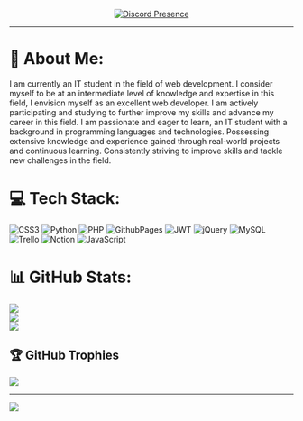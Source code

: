 
<div align="center">
  
  [![Discord Presence](https://lanyard.cnrad.dev/api/712983261684432897)](https://discord.com/users/712983261684432897)
  
</div>

---

# 💫 About Me:
I am currently an IT student in the field of web development. I consider myself to be at an intermediate level of knowledge and expertise in this field, I envision myself as an excellent web developer. I am actively participating and studying to further improve my skills and advance my career in this field. I am passionate and eager to learn, an IT student with a background in programming languages and technologies. Possessing extensive knowledge and experience gained through real-world projects and continuous learning. Consistently striving to improve skills and tackle new challenges in the field.



# 💻 Tech Stack:
![CSS3](https://img.shields.io/badge/css3-%231572B6.svg?style=for-the-badge&logo=css3&logoColor=white) ![Python](https://img.shields.io/badge/python-3670A0?style=for-the-badge&logo=python&logoColor=ffdd54) ![PHP](https://img.shields.io/badge/php-%23777BB4.svg?style=for-the-badge&logo=php&logoColor=white) ![GithubPages](https://img.shields.io/badge/github%20pages-121013?style=for-the-badge&logo=github&logoColor=white) ![JWT](https://img.shields.io/badge/JWT-black?style=for-the-badge&logo=JSON%20web%20tokens) ![jQuery](https://img.shields.io/badge/jquery-%230769AD.svg?style=for-the-badge&logo=jquery&logoColor=white)  ![MySQL](https://img.shields.io/badge/mysql-%2300000f.svg?style=for-the-badge&logo=mysql&logoColor=white)  ![Trello](https://img.shields.io/badge/Trello-%23026AA7.svg?style=for-the-badge&logo=Trello&logoColor=white) ![Notion](https://img.shields.io/badge/Notion-%23000000.svg?style=for-the-badge&logo=notion&logoColor=white) ![JavaScript](https://img.shields.io/badge/javascript-%23323330.svg?style=for-the-badge&logo=javascript&logoColor=%23F7DF1E)
# 📊 GitHub Stats:
![](https://github-readme-stats.vercel.app/api?username=bitress&theme=dracula&hide_border=false&include_all_commits=false&count_private=false)<br/>
![](https://github-readme-streak-stats.herokuapp.com/?user=bitress&theme=dracula&hide_border=false)<br/>
![](https://github-readme-stats.vercel.app/api/top-langs/?username=bitress&theme=dracula&hide_border=false&include_all_commits=false&count_private=false&layout=compact)

## 🏆 GitHub Trophies
![](https://github-profile-trophy.vercel.app/?username=bitress&theme=radical&no-frame=false&no-bg=true&margin-w=4)


---
[![](https://visitcount.itsvg.in/api?id=bitress&icon=0&color=0)](https://visitcount.itsvg.in)

<!-- Proudly created with GPRM ( https://gprm.itsvg.in ) -->
